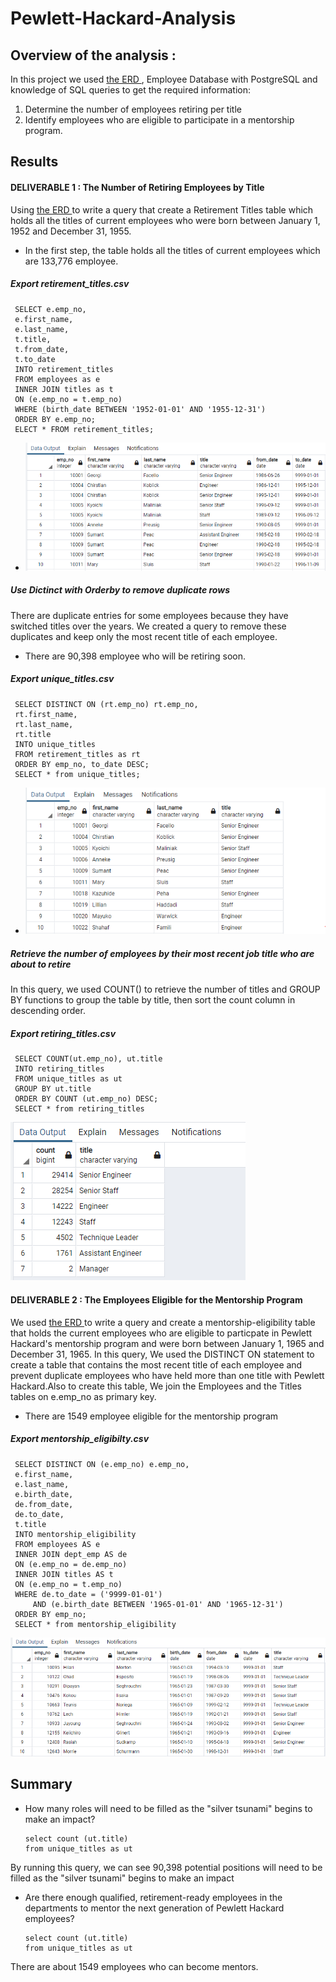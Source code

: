 # Pewlett-Hackard-Analysis


## Overview of the analysis :

In this project we used [ the ERD ](https://github.com/tjavaheripour/Pewlett-Hackard-Analysis/blob/main/EmployeeDB.png), Employee Database with PostgreSQL and knowledge of SQL queries to get the required information: 
1. Determine the number of employees retiring per title
2. Identify employees who are eligible to participate in a mentorship program.

## Results

#### DELIVERABLE 1 : The Number of Retiring Employees by Title

Using [ the ERD ](https://github.com/tjavaheripour/Pewlett-Hackard-Analysis/blob/main/EmployeeDB.png) to write a query that create a Retirement Titles table which holds all the titles of current employees who were born between January 1, 1952 and December 31, 1955. 

- In the first step, the table holds all the titles of current employees which are 133,776 employee.
##### Export retirement_titles.csv
     SELECT e.emp_no,
     e.first_name,
     e.last_name,
     t.title,
     t.from_date,
     t.to_date
     INTO retirement_titles
     FROM employees as e
     INNER JOIN titles as t
     ON (e.emp_no = t.emp_no)
     WHERE (birth_date BETWEEN '1952-01-01' AND '1955-12-31')
     ORDER BY e.emp_no;
     ELECT * FROM retirement_titles;

 - ![retirement_titles.PNG](https://github.com/tjavaheripour/Pewlett-Hackard-Analysis/blob/main/Resources/retirement_titles.PNG)

##### Use Dictinct with Orderby to remove duplicate rows
There are duplicate entries for some employees because they have switched titles over the years. We created a query to remove these duplicates and keep only the most recent title of each employee.
- There are 90,398 employee who will be retiring soon.
##### Export unique_titles.csv
     SELECT DISTINCT ON (rt.emp_no) rt.emp_no,
     rt.first_name,
     rt.last_name,
     rt.title
     INTO unique_titles
     FROM retirement_titles as rt
     ORDER BY emp_no, to_date DESC;
     SELECT * from unique_titles;

 - ![unique_titles.PNG](https://github.com/tjavaheripour/Pewlett-Hackard-Analysis/blob/main/Resources/unique_titles.PNG)
 
##### Retrieve the number of employees by their most recent job title who are about to retire
In this query, we used COUNT() to retrieve the number of titles and GROUP BY functions to group the table by title, then sort the count column in descending order.

##### Export retiring_titles.csv
     SELECT COUNT(ut.emp_no), ut.title
     INTO retiring_titles
     FROM unique_titles as ut
     GROUP BY ut.title
     ORDER BY COUNT (ut.emp_no) DESC;
     SELECT * from retiring_titles

  ![retiring_titles.PNG](https://github.com/tjavaheripour/Pewlett-Hackard-Analysis/blob/main/Resources/retiring_titles.PNG)

#### DELIVERABLE 2 : The Employees Eligible for the Mentorship Program
We used [ the ERD ](https://github.com/tjavaheripour/Pewlett-Hackard-Analysis/blob/main/EmployeeDB.png) to write a query and create a mentorship-eligibility table that holds the current employees who are eligible to particpate in Pewlett Hackard's mentorship program and were born between January 1, 1965 and December 31, 1965.
In this query, We used the DISTINCT ON statement to create a table that contains the most recent title of each employee and prevent duplicate employees who have held more than one title with Pewlett Hackard.Also to create this table, We join the Employees and the Titles tables on e.emp_no as primary key.
- There are 1549 employee eligible for the mentorship program

##### Export mentorship_eligibilty.csv 

     SELECT DISTINCT ON (e.emp_no) e.emp_no,
     e.first_name,
     e.last_name,
     e.birth_date,
     de.from_date,
     de.to_date,
     t.title
     INTO mentorship_eligibility
     FROM employees AS e
     INNER JOIN dept_emp AS de
     ON (e.emp_no = de.emp_no)
     INNER JOIN titles AS t
     ON (e.emp_no = t.emp_no)
     WHERE de.to_date = ('9999-01-01')
         AND (e.birth_date BETWEEN '1965-01-01' AND '1965-12-31')
     ORDER BY emp_no;
     SELECT * from mentorship_eligibility

  ![mentorship_eligibility.PNG](https://github.com/tjavaheripour/Pewlett-Hackard-Analysis/blob/main/Resources/mentorship_eligibility.PNG)


## Summary

- How many roles will need to be filled as the "silver tsunami" begins to make an impact?

      select count (ut.title)
      from unique_titles as ut
By running this query, we can see 90,398 potential positions will need to be filled as the "silver tsunami" begins to make an impact

- Are there enough qualified, retirement-ready employees in the departments to mentor the next generation of Pewlett Hackard employees?

      select count (ut.title)
      from unique_titles as ut
 
There are about 1549 employees who can become mentors.
